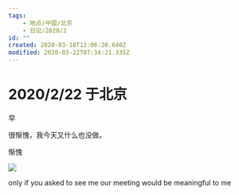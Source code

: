 ```yaml
---
tags:
    - 地点/中国/北京
    - 日记/2020/2
id: ""
created: 2020-03-18T12:06:20.640Z
modified: 2020-03-22T07:34:21.335Z
---
```


# 2020/2/22 于北京

<!-- @timer "date":"Sat Feb 22 2020 09:18:32 GMT+0800 (CST)" -->

早

<!-- @timer "date":"Sat Feb 22 2020 16:23:53 GMT+0800 (CST)","duration":"about 7 hours" -->

很惭愧，我今天又什么也没做。

<!-- @timer "date":"Sat Feb 22 2020 20:51:17 GMT+0800 (CST)","duration":"about 4 hours" -->

惭愧

![](https://cn.bing.com/th?id=OIP.NxvlU8rFJADFLZJH2zdYrQAAAA&pid=Api&rs=1)

<!-- @timer "date":"Sat Feb 22 2020 21:02:28 GMT+0800 (CST)","duration":"11 minutes" -->

only if you asked to see me our meeting would be meaningful to me
